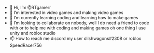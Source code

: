 - 👋 Hi, I’m @RTgamerr
- 👀 I’m interested in video games and making video games
- 🌱 I’m currently learning coding and learning how to make games
- 💞️ I’m looking to collaborate on nobody, well I do need a friend to code with or to help me with coding and making games oh one thing I use unity and roblox studio
- 📫 How to reach me discord my user dilshwagons#2308 or roblox SpeedRacer756

<!---
RTgamerr/RTgamerr is a ✨ special ✨ repository because its `README.md` (this file) appears on your GitHub profile.
You can click the Preview link to take a look at your changes.
--->
